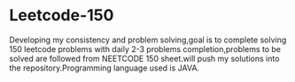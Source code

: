 # Leetcode-150
Developing my consistency and problem solving,goal is to complete solving 150 leetcode problems with daily 2-3 problems completion,problems to be solved are followed from NEETCODE 150 sheet.will push my solutions into the repository.Programming language used is JAVA.  

